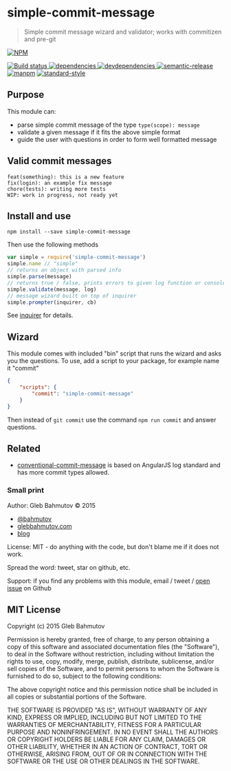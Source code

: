 # simple-commit-message

> Simple commit message wizard and validator;
> works with commitizen and pre-git

[![NPM][simple-commit-message-icon] ][simple-commit-message-url]

[![Build status][simple-commit-message-ci-image] ][simple-commit-message-ci-url]
[![dependencies][simple-commit-message-dependencies-image] ][simple-commit-message-dependencies-url]
[![devdependencies][simple-commit-message-devdependencies-image] ][simple-commit-message-devdependencies-url]
[![semantic-release][semantic-image] ][semantic-url]
[![manpm](https://img.shields.io/badge/manpm-%E2%9C%93-3399ff.svg)](https://github.com/bahmutov/manpm)
[![standard-style](https://img.shields.io/badge/code%20style-standard-brightgreen.svg)](http://standardjs.com/)

## Purpose

This module can:

* parse simple commit message of the type `type(scope): message`
* validate a given message if it fits the above simple format
* guide the user with questions in order to form well formatted message

## Valid commit messages

```
feat(something): this is a new feature
fix(login): an example fix message
chore(tests): writing more tests
WIP: work in progress, not ready yet
```

## Install and use

    npm install --save simple-commit-message

Then use the following methods

```js
var simple = require('simple-commit-message')
simple.name // "simple"
// returns an object with parsed info
simple.parse(message)
// returns true / false, prints errors to given log function or console.error
simple.validate(message, log)
// message wizard built on top of inquirer
simple.prompter(inquirer, cb)
```

See [inquirer](https://www.npmjs.com/package/inquirer) for details.

## Wizard

This module comes with included "bin" script that runs the wizard and asks you the questions.
To use, add a script to your package, for example name it "commit"

```json
{
    "scripts": {
        "commit": "simple-commit-message"
    }
}
```

Then instead of `git commit` use the command `npm run commit` and answer questions.

## Related

* [conventional-commit-message](https://github.com/bahmutov/conventional-commit-message) is based
  on AngularJS log standard and has more commit types allowed.

### Small print

Author: Gleb Bahmutov &copy; 2015

* [@bahmutov](https://twitter.com/bahmutov)
* [glebbahmutov.com](http://glebbahmutov.com)
* [blog](http://glebbahmutov.com/blog/)

License: MIT - do anything with the code, but don't blame me if it does not work.

Spread the word: tweet, star on github, etc.

Support: if you find any problems with this module, email / tweet /
[open issue](https://github.com/bahmutov/simple-commit-message/issues) on Github

## MIT License

Copyright (c) 2015 Gleb Bahmutov

Permission is hereby granted, free of charge, to any person
obtaining a copy of this software and associated documentation
files (the "Software"), to deal in the Software without
restriction, including without limitation the rights to use,
copy, modify, merge, publish, distribute, sublicense, and/or sell
copies of the Software, and to permit persons to whom the
Software is furnished to do so, subject to the following
conditions:

The above copyright notice and this permission notice shall be
included in all copies or substantial portions of the Software.

THE SOFTWARE IS PROVIDED "AS IS", WITHOUT WARRANTY OF ANY KIND,
EXPRESS OR IMPLIED, INCLUDING BUT NOT LIMITED TO THE WARRANTIES
OF MERCHANTABILITY, FITNESS FOR A PARTICULAR PURPOSE AND
NONINFRINGEMENT. IN NO EVENT SHALL THE AUTHORS OR COPYRIGHT
HOLDERS BE LIABLE FOR ANY CLAIM, DAMAGES OR OTHER LIABILITY,
WHETHER IN AN ACTION OF CONTRACT, TORT OR OTHERWISE, ARISING
FROM, OUT OF OR IN CONNECTION WITH THE SOFTWARE OR THE USE OR
OTHER DEALINGS IN THE SOFTWARE.

[simple-commit-message-icon]: https://nodei.co/npm/simple-commit-message.svg?downloads=true
[simple-commit-message-url]: https://npmjs.org/package/simple-commit-message
[simple-commit-message-ci-image]: https://travis-ci.org/bahmutov/simple-commit-message.svg?branch=master
[simple-commit-message-ci-url]: https://travis-ci.org/bahmutov/simple-commit-message
[simple-commit-message-dependencies-image]: https://david-dm.org/bahmutov/simple-commit-message.svg
[simple-commit-message-dependencies-url]: https://david-dm.org/bahmutov/simple-commit-message
[simple-commit-message-devdependencies-image]: https://david-dm.org/bahmutov/simple-commit-message/dev-status.svg
[simple-commit-message-devdependencies-url]: https://david-dm.org/bahmutov/simple-commit-message#info=devDependencies
[semantic-image]: https://img.shields.io/badge/%20%20%F0%9F%93%A6%F0%9F%9A%80-semantic--release-e10079.svg
[semantic-url]: https://github.com/semantic-release/semantic-release

